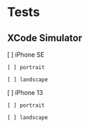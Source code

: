 # Tests

## XCode Simulator

[ ] iPhone SE

    [ ] portrait
    
    [ ] landscape
    
[ ] iPhone 13

    [ ] portrait
    
    [ ] landscape
